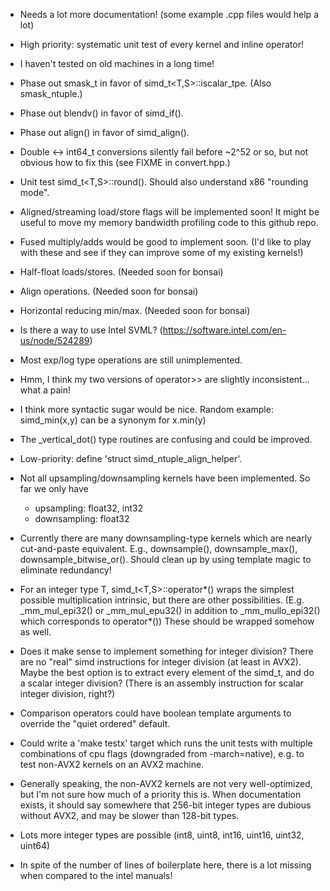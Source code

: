 - Needs a lot more documentation!  (some example .cpp files would help a lot)

- High priority: systematic unit test of every kernel and inline operator!

- I haven't tested on old machines in a long time!

- Phase out smask_t in favor of simd_t<T,S>::iscalar_tpe.  (Also smask_ntuple.)

- Phase out blendv() in favor of simd_if().

- Phase out align() in favor of simd_align().

- Double <-> int64_t conversions silently fail before ~2^52 or so, but not obvious
  how to fix this (see FIXME in convert.hpp.)

- Unit test simd_t<T,S>::round().  Should also understand x86 "rounding mode".

- Aligned/streaming load/store flags will be implemented soon!
  It might be useful to move my memory bandwidth profiling code to this github repo.

- Fused multiply/adds would be good to implement soon.
  (I'd like to play with these and see if they can improve some of my existing kernels!)

- Half-float loads/stores.  (Needed soon for bonsai)

- Align operations.  (Needed soon for bonsai)

- Horizontal reducing min/max.  (Needed soon for bonsai)

- Is there a way to use Intel SVML?  (https://software.intel.com/en-us/node/524289)

- Most exp/log type operations are still unimplemented.

- Hmm, I think my two versions of operator>> are slightly inconsistent... what a pain!

- I think more syntactic sugar would be nice.
  Random example: simd_min(x,y) can be a synonym for x.min(y)

- The _vertical_dot() type routines are confusing and could be improved.

- Low-priority: define 'struct simd_ntuple_align_helper'.

- Not all upsampling/downsampling kernels have been implemented.  So far we only have
     - upsampling: float32, int32
     - downsampling: float32

- Currently there are many downsampling-type kernels which are nearly cut-and-paste equivalent.
  E.g., downsample(), downsample_max(), downsample_bitwise_or().
  Should clean up by using template magic to eliminate redundancy!

- For an integer type T, simd_t<T,S>::operator*() wraps the simplest possible multiplication
  intrinsic, but there are other possibilities.  (E.g. _mm_mul_epi32() or _mm_mul_epu32()
  in addition to _mm_mullo_epi32() which corresponds to operator*())  These should be
  wrapped somehow as well.

- Does it make sense to implement something for integer division?
  There are no "real" simd instructions for integer division (at least in AVX2).  Maybe the 
  best option is to extract every element of the simd_t, and do a scalar integer division?
  (There is an assembly instruction for scalar integer division, right?)

- Comparison operators could have boolean template arguments to override the "quiet ordered" default.

- Could write a 'make testx' target which runs the unit tests with multiple combinations of cpu flags
  (downgraded from -march=native), e.g. to test non-AVX2 kernels on an AVX2 machine.

- Generally speaking, the non-AVX2 kernels are not very well-optimized, but I'm not sure how much of a priority this is.
  When documentation exists, it should say somewhere that 256-bit integer types are dubious without AVX2, and may be slower than 128-bit types.

- Lots more integer types are possible (int8, uint8, int16, uint16, uint32, uint64)

- In spite of the number of lines of boilerplate here, there is a lot missing when compared to the intel manuals!

